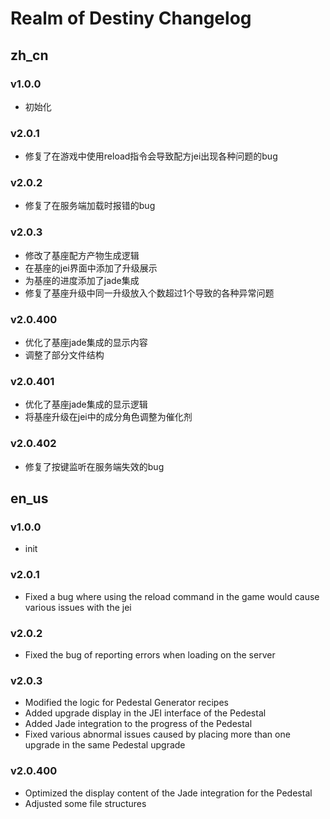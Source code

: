# Realm of Destiny Changelog

## zh_cn
### v1.0.0
- 初始化

### v2.0.1
- 修复了在游戏中使用reload指令会导致配方jei出现各种问题的bug

### v2.0.2
- 修复了在服务端加载时报错的bug

### v2.0.3
- 修改了基座配方产物生成逻辑
- 在基座的jei界面中添加了升级展示
- 为基座的进度添加了jade集成
- 修复了基座升级中同一升级放入个数超过1个导致的各种异常问题

### v2.0.400
- 优化了基座jade集成的显示内容
- 调整了部分文件结构

### v2.0.401
- 优化了基座jade集成的显示逻辑
- 将基座升级在jei中的成分角色调整为催化剂

### v2.0.402
- 修复了按键监听在服务端失效的bug

## en_us
### v1.0.0
- init

### v2.0.1
- Fixed a bug where using the reload command in the game would cause various issues with the jei

### v2.0.2
- Fixed the bug of reporting errors when loading on the server

### v2.0.3
- Modified the logic for Pedestal Generator recipes
- Added upgrade display in the JEI interface of the Pedestal
- Added Jade integration to the progress of the Pedestal
- Fixed various abnormal issues caused by placing more than one upgrade in the same Pedestal upgrade

### v2.0.400
- Optimized the display content of the Jade integration for the Pedestal
- Adjusted some file structures